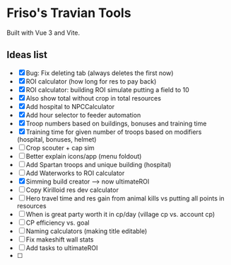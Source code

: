 # Friso's Travian Tools

Built with Vue 3 and Vite.

## Ideas list

- [x] Bug: Fix deleting tab (always deletes the first now)
- [x] ROI calculator (how long for res to pay back)
- [x] ROI calculator: building ROI simulate putting a field to 10
- [x] Also show total without crop in total resources
- [x] Add hospital to NPCCalculator
- [x] Add hour selector to feeder automation
- [x] Troop numbers based on buildings, bonuses and training time
- [x] Training time for given number of troops based on modifiers (hospital, bonuses, helmet)
- [ ] Crop scouter + cap sim
- [ ] Better explain icons/app (menu foldout)
- [ ] Add Spartan troops and unique building (hospital)
- [ ] Add Waterworks to ROI calculator
- [x] Simming build creator --> now ultimateROI
- [ ] Copy Kirilloid res dev calculator
- [ ] Hero travel time and res gain from animal kills vs putting all points in resources
- [ ] When is great party worth it in cp/day (village cp vs. account cp)
- [ ] CP efficiency vs. goal
- [ ] Naming calculators (making title editable)
- [ ] Fix makeshift wall stats
- [ ] Add tasks to ultimateROI
- [ ] 
